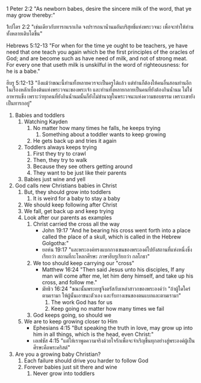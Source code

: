1 Peter 2:2 "As newborn babes, desire the sincere milk of the word, that ye may grow thereby:"

1เปโตร 2:2 "เช่นเดียวกับทารกแรกเกิด จงปรารถนาน้ำนมอันบริสุทธิ์แห่งพระวจนะ เพื่อจะทำให้ท่านทั้งหลายเติบโตขึ้น"

Hebrews 5:12-13 "For when for the time ye ought to be teachers, ye have need that one teach you again which be the first principles of the oracles of God; and are become such as have need of milk, and not of strong meat. For every one that useth milk is unskilful in the word of righteousness: for he is a babe."

ฮีบรู 5:12-13 "ถึงแม้ว่าขณะนี้ท่านทั้งหลายควรจะเป็นครูได้แล้ว แต่ท่านก็ต้องให้คนอื่นสอนท่านอีกในเรื่องหลักเบื้องต้นแห่งพระวจนะของพระเจ้า และท่านทั้งหลายกลายเป็นคนที่ยังต้องกินน้ำนม ไม่ใช่อาหารแข็ง เพราะว่าทุกคนที่ยังกินน้ำนมนั้นก็ยังไม่ชำนาญในพระวจนะแห่งความชอบธรรม เพราะเขายังเป็นทารกอยู่"

1. Babies and toddlers
    1. Watching Kayden
        1. No matter how many times he falls, he keeps trying
            1. Something about a toddler wants to keep growing
        2. He gets back up and tries it again
    2. Toddlers always keeps trying
        1. First they try to crawl
        2. Then, they try to walk
        3. Because they see others getting around
        4. They want to be just like their parents
    3. Babies just wine and yell
2. God calls new Christians babies in Christ
    1. But, they should grow into toddlers
        1. It is weird for a baby to stay a baby
    2. We should keep following after Christ
    3. We fall, get back up and keep trying
    4. Look after our parents as examples
        1. Christ carried the cross all the way
            - John 19:17 "And he bearing his cross went forth into a place called the place of a skull, which is called in the Hebrew Golgotha:"
            - ยอห์น 19:17 "และพระองค์ทรงแบกกางเขนของพระองค์ไปยังสถานที่แห่งหนึ่งซึ่งเรียกว่า สถานที่กะโหลกศีรษะ ภาษาฮีบรูเรียกว่า กลโกธา"
        2. We too should keep carrying our "cross"
            - Matthew 16:24 "Then said Jesus unto his disciples, If any man will come after me, let him deny himself, and take up his cross, and follow me."
            - มัทธิว 16:24 "ขณะนั้นพระเยซูจึงตรัสกับเหล่าสาวกของพระองค์ว่า "ถ้าผู้ใดใคร่ตามเรามา ให้ผู้นั้นเอาชนะตัวเอง และรับกางเขนของตนแบกและตามเรามา"
                1. The work God has for us
                2. Keep going no matter how many times we fail
        3. God keeps going, so should we
    5. We are to keep growing closer to Him
        - Ephesians 4:15 "But speaking the truth in love, may grow up into him in all things, which is the head, even Christ:"
        - เอเฟซัส 4:15 "แต่ให้เราพูดความจริงด้วยใจรักเพื่อจะจำเริญขึ้นทุกอย่างสู่พระองค์ผู้เป็นศีรษะคือพระคริสต์"
3. Are you a growing baby Christian?
    1. Each failure should drive you harder to follow God
    2. Forever babies just sit there and wine
        1. Never grow into toddlers